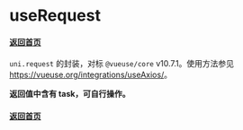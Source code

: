 # useRequest

#### [返回首页](../../README.md)

`uni.request` 的封装，对标 `@vueuse/core` v10.7.1。使用方法参见 <https://vueuse.org/integrations/useAxios/>。

**返回值中含有 task，可自行操作。**

#### [返回首页](../../README.md)
